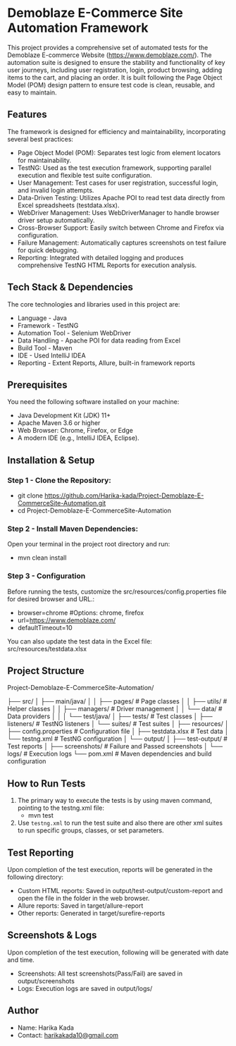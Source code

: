 # Demoblaze E-Commerce Site Automation Framework

This project provides a comprehensive set of automated tests for the Demoblaze E-commerce Website (https://www.demoblaze.com/). The automation suite is designed to ensure the stability and functionality of key user journeys, including user registration, login, product browsing, adding items to the cart, and placing an order. It is built following the Page Object Model (POM) design pattern to ensure test code is clean, reusable, and easy to maintain.

## Features

The framework is designed for efficiency and maintainability, incorporating several best practices:

- Page Object Model (POM): Separates test logic from element locators for maintainability.
- TestNG: Used as the test execution framework, supporting parallel execution and flexible test suite configuration.
- User Management: Test cases for user registration, successful login, and invalid login attempts.
- Data-Driven Testing: Utilizes Apache POI to read test data directly from Excel spreadsheets (testdata.xlsx).
- WebDriver Management: Uses WebDriverManager to handle browser driver setup automatically.
- Cross-Browser Support: Easily switch between Chrome and Firefox via configuration.
- Failure Management: Automatically captures screenshots on test failure for quick debugging.
- Reporting: Integrated with detailed logging and produces comprehensive TestNG HTML Reports for execution analysis.

## Tech Stack & Dependencies

The core technologies and libraries used in this project are:

- Language - Java
- Framework - TestNG
- Automation Tool - Selenium WebDriver
- Data Handling - Apache POI for data reading from Excel
- Build Tool - Maven
- IDE - Used IntelliJ IDEA
- Reporting	- Extent Reports, Allure, built-in framework reports

## Prerequisites

You need the following software installed on your machine:

- Java Development Kit (JDK) 11+
- Apache Maven 3.6 or higher
- Web Browser: Chrome, Firefox, or Edge
- A modern IDE (e.g., IntelliJ IDEA, Eclipse).

## Installation & Setup

### Step 1 - Clone the Repository:
- git clone https://github.com/Harika-kada/Project-Demoblaze-E-CommerceSite-Automation.git
- cd Project-Demoblaze-E-CommerceSite-Automation

### Step 2 - Install Maven Dependencies:
Open your terminal in the project root directory and run:
- mvn clean install

### Step 3 - Configuration
Before running the tests, customize the src/resources/config.properties file for desired browser and URL.:

- browser=chrome #Options: chrome, firefox
- url=https://www.demoblaze.com/
- defaultTimeout=10

You can also update the test data in the Excel file: src/resources/testdata.xlsx

## Project Structure

Project-Demoblaze-E-CommerceSite-Automation/

├── src/
│   ├── main/java/
│   │   ├── pages/              # Page classes
│   │   ├── utils/              # Helper classes
│   │   ├── managers/           # Driver management
│   │   └── data/               # Data providers
│   │
│   └── test/java/
│       ├── tests/              # Test classes
│       ├── listeners/          # TestNG listeners
│       └── suites/             # Test suites
│
├── resources/
│   ├── config.properties       # Configuration file
│   ├── testdata.xlsx           # Test data
│   └── testng.xml              # TestNG configuration
│
└── output/
│   ├── test-output/            # Test reports
│   ├── screenshots/            # Failure and Passed screenshots
│   └── logs/                   # Execution logs
└── pom.xml                     # Maven dependencies and build configuration

## How to Run Tests

1. The primary way to execute the tests is by using maven command, pointing to the testng.xml file:
   - mvn test
2. Use `testng.xml` to run the test suite and also there are other xml suites to run specific groups, classes, or set parameters.

## Test Reporting
Upon completion of the test execution, reports will be generated in the following directory:

- Custom HTML reports: Saved in output/test-output/custom-report and open the file in the folder in the web browser.
- Allure reports: Saved in target/allure-report
- Other reports: Generated in target/surefire-reports

## Screenshots & Logs
Upon completion of the test execution, following will be generated with date and time.
- Screenshots: All test screenshots(Pass/Fail) are saved in output/screenshots
- Logs: Execution logs are saved in output/logs/

## Author

- Name: Harika Kada
- Contact: harikakada10@gmail.com